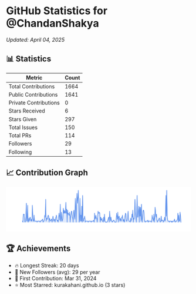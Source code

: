 # GitHub Statistics for @ChandanShakya
*Updated: April 04, 2025*

## 📊 Statistics
| Metric | Count |
|--------|--------|
| Total Contributions | 1664 |
| Public Contributions | 1641 |
| Private Contributions | 0 |
| Stars Received | 6 |
| Stars Given | 297 |
| Total Issues | 150 |
| Total PRs | 114 |
| Followers | 29 |
| Following | 13 |

## 📈 Contribution Graph

![Contribution Graph](./contribution_graph.png)

## 🏆 Achievements

- 🔥 Longest Streak: 20 days
- 👥 New Followers (avg): 29 per year
- 📅 First Contribution: Mar 31, 2024
- ⭐ Most Starred: kurakahani.github.io (3 stars)
